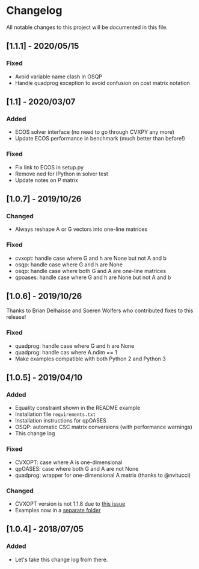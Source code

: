 # Changelog

All notable changes to this project will be documented in this file.

## [1.1.1] - 2020/05/15

### Fixed

- Avoid variable name clash in OSQP
- Handle quadprog exception to avoid confusion on cost matrix notation

## [1.1] - 2020/03/07

### Added

- ECOS solver interface (no need to go through CVXPY any more)
- Update ECOS performance in benchmark (much better than before!)

### Fixed

- Fix link to ECOS in setup.py
- Remove ned for IPython in solver test
- Update notes on P matrix

## [1.0.7] - 2019/10/26

### Changed

- Always reshape A or G vectors into one-line matrices

### Fixed

- cvxopt: handle case where G and h are None but not A and b
- osqp: handle case where G and h are None
- osqp: handle case where both G and A are one-line matrices
- qpoases: handle case where G and h are None but not A and b

## [1.0.6] - 2019/10/26

Thanks to Brian Delhaisse and Soeren Wolfers who contributed fixes to this
release!

### Fixed

- quadprog: handle case where G and h are None
- quadprog: handle cas where A.ndim == 1
- Make examples compatible with both Python 2 and Python 3

## [1.0.5] - 2019/04/10

### Added

- Equality constraint shown in the README example
- Installation file ``requirements.txt``
- Installation instructions for qpOASES
- OSQP: automatic CSC matrix conversions (with performance warnings)
- This change log

### Fixed

- CVXOPT: case where A is one-dimensional
- qpOASES: case where both G and A are not None
- quadprog: wrapper for one-dimensional A matrix (thanks to @nvitucci)

### Changed

- CVXOPT version is not 1.1.8 due to [this issue](https://github.com/urinieto/msaf-gpl/issues/2)
- Examples now in a [separate folder](examples)

## [1.0.4] - 2018/07/05

### Added
- Let's take this change log from there.
